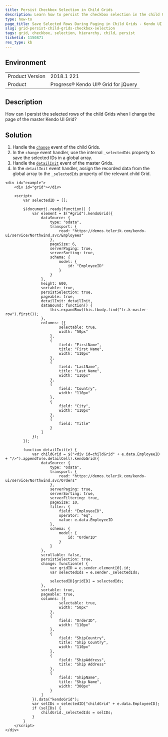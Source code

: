 ```yaml
---
title: Persist Checkbox Selection in Child Grids
description: Learn how to persist the checkbox selection in the child Grids of the Kendo UI Grid.
type: how-to
page_title: Save Selected Rows During Paging in Child Grids - Kendo UI for jQuery Data Grid
slug: grid-persist-child-grids-checkbox-selection
tags: grid, checkbox, selection, hierarchy, child, persist
ticketid: 1150871
res_type: kb
---
```


## Environment

<table>
	<tr>
		<td>Product Version</td>
		<td>2018.1 221</td>
	</tr>
	<tr>
		<td>Product</td>
		<td>Progress® Kendo UI® Grid for jQuery</td>
	</tr>
</table>

## Description

How can I persist the selected rows of the child Grids when I change the page of the master Kendo UI Grid?

## Solution

1. Handle the [`change`](https://docs.telerik.com/kendo-ui/api/javascript/ui/grid/events/change) event of the child Grids.
1. In the `change` event handler, use the internal `_selectedIds` property to save the selected IDs in a global array.
1. Handle the [`detailInit`](https://docs.telerik.com/kendo-ui/api/javascript/ui/grid/events/detailinit) event of the master Grids.
1. In the `detailInit` event handler, assign the recorded data from the global array to the `_selectedIds` property of the relevant child Grid.

```dojo
<div id="example">
	<div id="grid"></div>

	<script>
		var selectedID = [];

		$(document).ready(function() {
			var element = $("#grid").kendoGrid({
				dataSource: {
					type: "odata",
					transport: {
						read: "https://demos.telerik.com/kendo-ui/service/Northwind.svc/Employees"
					},
					pageSize: 6,
					serverPaging: true,
					serverSorting: true,
					schema: {
						model: {
							id: "EmployeeID"
						}
					}
				},
				height: 600,
				sortable: true,
				persistSelection: true,
				pageable: true,
				detailInit: detailInit,
				dataBound: function() {
					this.expandRow(this.tbody.find("tr.k-master-row").first());
				},
				columns: [{
						selectable: true,
						width: "50px"
					},
					{
						field: "FirstName",
						title: "First Name",
						width: "110px"
					},
					{
						field: "LastName",
						title: "Last Name",
						width: "110px"
					},
					{
						field: "Country",
						width: "110px"
					},
					{
						field: "City",
						width: "110px"
					},
					{
						field: "Title"
					}
				]
			});
		});

		function detailInit(e) {
			var childGrid = $("<div id=childGrid" + e.data.EmployeeID + "/>").appendTo(e.detailCell).kendoGrid({
				dataSource: {
					type: "odata",
					transport: {
						read: "https://demos.telerik.com/kendo-ui/service/Northwind.svc/Orders"
					},
					serverPaging: true,
					serverSorting: true,
					serverFiltering: true,
					pageSize: 10,
					filter: {
						field: "EmployeeID",
						operator: "eq",
						value: e.data.EmployeeID
					},
					schema: {
						model: {
							id: "OrderID"
						}
					}
				},
				scrollable: false,
				persistSelection: true,
				change: function(e) {
					var gridID = e.sender.element[0].id;
					var selectedIds = e.sender._selectedIds;

					selectedID[gridID] = selectedIds;
				},
				sortable: true,
				pageable: true,
				columns: [{
						selectable: true,
						width: "50px"
					},
					{
						field: "OrderID",
						width: "110px"
					},
					{
						field: "ShipCountry",
						title: "Ship Country",
						width: "110px"
					},
					{
						field: "ShipAddress",
						title: "Ship Address"
					},
					{
						field: "ShipName",
						title: "Ship Name",
						width: "300px"
					}
				]
			}).data("kendoGrid");
			var selIDs = selectedID["childGrid" + e.data.EmployeeID];
			if (selIDs) {
				childGrid._selectedIds = selIDs;
			}
		}
	</script>
</div>
```
